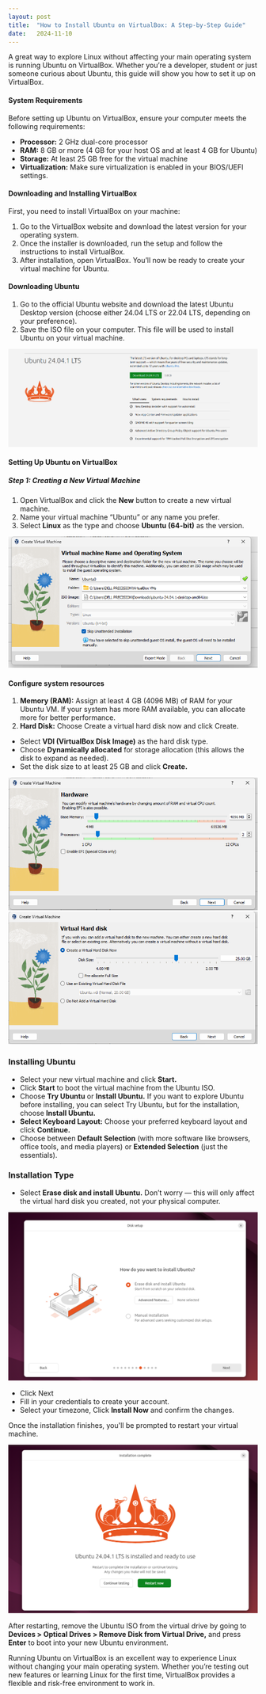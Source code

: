 ```yaml
---
layout: post
title:  "How to Install Ubuntu on VirtualBox: A Step-by-Step Guide"
date:   2024-11-10
---
```


<p>A great way to explore Linux without affecting your main operating system is running Ubuntu on VirtualBox. Whether you’re a developer, student or just someone curious about Ubuntu, this guide will show you how to set it up on VirtualBox.</p>

#### System Requirements
<p>Before setting up Ubuntu on VirtualBox, ensure your computer meets the following requirements:</p>

   * **Processor:** 2 GHz dual-core processor
   * **RAM:** 8 GB or more (4 GB for your host OS and at least 4 GB for Ubuntu)
   * **Storage:** At least 25 GB free for the virtual machine
   * **Virtualization:** Make sure virtualization is enabled in your BIOS/UEFI settings.

#### Downloading and Installing VirtualBox
First, you need to install VirtualBox on your machine:
   1. Go to the VirtualBox website and download the latest version for your operating system.
   2. Once the installer is downloaded, run the setup and follow the instructions to install VirtualBox.
   3. After installation, open VirtualBox. You’ll now be ready to create your virtual machine for Ubuntu.

#### Downloading Ubuntu
   1. Go to the official Ubuntu website and download the latest Ubuntu Desktop version (choose either 24.04 LTS or 22.04 LTS, depending on your preference).
   2. Save the ISO file on your computer. This file will be used to install Ubuntu on your virtual machine.

<img src="/assets/img/ubuntu.png" alt=""> 

#### Setting Up Ubuntu on VirtualBox

##### Step 1: Creating a New Virtual Machine
   1. Open VirtualBox and click the **New** button to create a new virtual machine.
   2. Name your virtual machine “Ubuntu” or any name you prefer.
   3. Select **Linux** as the type and choose **Ubuntu (64-bit)** as the version.

<img src="/assets/img/Ubuntu0.png" alt="">

#### Configure system resources
   1. **Memory (RAM):** Assign at least 4 GB (4096 MB) of RAM for your Ubuntu VM. If your system has more RAM available, you can    allocate more for better performance.
   2. **Hard Disk:** Choose Create a virtual hard disk now and click Create.

   * Select **VDI (VirtualBox Disk Image)** as the hard disk type.
   * Choose **Dynamically allocated** for storage allocation (this allows the disk to expand as needed).
   * Set the disk size to at least 25 GB and click **Create.**

<img src="/assets/img/Ubuntu1.png" alt="">

<img src="/assets/img/Ubuntu2.png" alt="">

### Installing Ubuntu
   * Select your new virtual machine and click **Start.**
   * Click **Start** to boot the virtual machine from the Ubuntu ISO.
   * Choose **Try Ubuntu** or **Install Ubuntu.** If you want to explore Ubuntu before installing, you can select Try Ubuntu, but for the installation, choose **Install Ubuntu.**
   * **Select Keyboard Layout:** Choose your preferred keyboard layout and click **Continue.**
   * Choose between **Default Selection** (with more software like browsers, office tools, and media players) or **Extended Selection** (just the essentials).

### Installation Type
* Select **Erase disk and install Ubuntu.** Don’t worry — this will only affect the virtual hard disk you created, not your physical computer.

<img src="/assets/img/Ubuntu3.png" alt="">

* Click Next
* Fill in your credentials to create your account.
* Select your timezone, Click **Install Now** and confirm the changes.

Once the installation finishes, you'll be prompted to restart your virtual machine.

<img src="/assets/img/Ubuntu4.png" alt="">

After restarting, remove the Ubuntu ISO from the virtual drive by going to **Devices > Optical Drives > Remove Disk from Virtual Drive,** and press **Enter** to boot into your new Ubuntu environment.

Running Ubuntu on VirtualBox is an excellent way to experience Linux without changing your main operating system. Whether you’re testing out new features or learning Linux for the first time, VirtualBox provides a flexible and risk-free environment to work in.